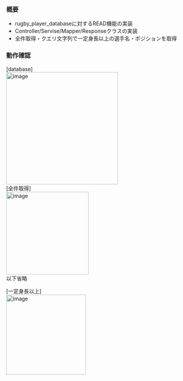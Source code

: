 ### 概要
- rugby_player_databaseに対するREAD機能の実装
- Controller/Servise/Mapper/Responseクラスの実装
- 全件取得・クエリ文字列で一定身長以上の選手名・ポジションを取得
### 動作確認
[database]  
<img width="300" alt="image" src="https://github.com/Satoru-Oki/9th-topic-raisetech/assets/143796169/1871a8cd-82f1-43ac-86cc-b1b750003a2a">  
[全件取得]   
<img width="221" alt="image" src="https://github.com/Satoru-Oki/9th-topic-raisetech/assets/143796169/99a9e0e9-e7f8-4522-ac2f-6822dd1e7fb6">  
以下省略  

[一定身長以上]  
<img width="214" alt="image" src="https://github.com/Satoru-Oki/9th-topic-raisetech/assets/143796169/0d7018b6-5caf-4fce-bbec-4feefae394ba">






